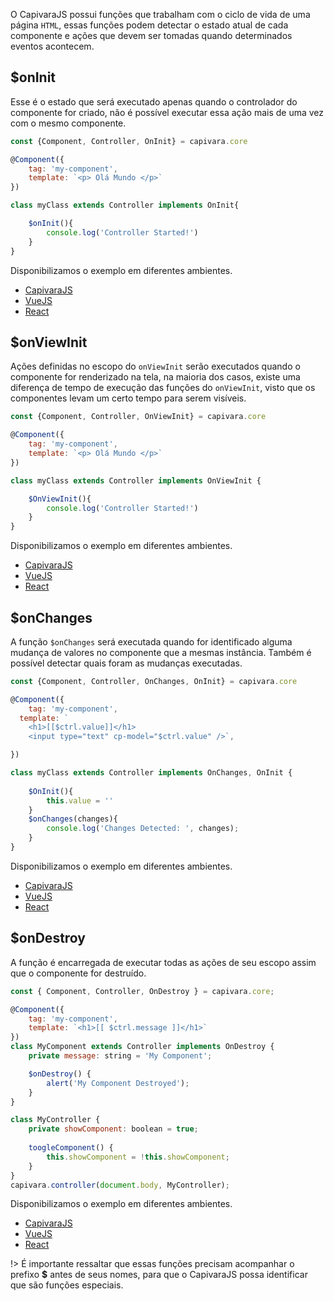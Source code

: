 O CapivaraJS possui funções que trabalham com o ciclo de vida de uma página `HTML`, essas funções podem detectar o estado atual de cada componente e ações que devem ser tomadas quando determinados eventos acontecem.

## $onInit

Esse é o estado que será executado apenas quando o controlador do componente for criado, não é possível executar essa ação mais de uma vez com o mesmo componente.

```js
const {Component, Controller, OnInit} = capivara.core

@Component({
	tag: 'my-component',
    template: `<p> Olá Mundo </p>`
})

class myClass extends Controller implements OnInit{

	$onInit(){
  	    console.log('Controller Started!')
    }
}
```
Disponibilizamos o exemplo em diferentes ambientes.
* [CapivaraJS](http://jsfiddle.net/jcanabarro/zde5kbjt/45/)
* [VueJS](http://jsfiddle.net/jcanabarro/ygznj9mt/100/)
* [React](http://jsfiddle.net/jcanabarro/td4v7qqd/380/)

## $onViewInit
Ações definidas no escopo do `onViewInit` serão executados quando o componente for renderizado na tela, na maioria dos casos, existe uma diferença de tempo de execução das funções do `onViewInit`, visto que os componentes levam um certo tempo para serem visíveis.

```js
const {Component, Controller, OnViewInit} = capivara.core

@Component({
	tag: 'my-component',
    template: `<p> Olá Mundo </p>`
})

class myClass extends Controller implements OnViewInit {

	$OnViewInit(){
  	    console.log('Controller Started!')
    }
}
```
Disponibilizamos o exemplo em diferentes ambientes.
* [CapivaraJS](http://jsfiddle.net/jcanabarro/zde5kbjt/46/)
* [VueJS](http://jsfiddle.net/jcanabarro/ygznj9mt/101/)
* [React](http://jsfiddle.net/jcanabarro/td4v7qqd/382/)


## $onChanges

A função `$onChanges` será executada quando for identificado alguma mudança de valores no componente que a mesmas instância. Também é possível detectar quais foram as mudanças executadas.

```js
const {Component, Controller, OnChanges, OnInit} = capivara.core

@Component({
	tag: 'my-component',
  template: `
    <h1>[[$ctrl.value]]</h1>
    <input type="text" cp-model="$ctrl.value" />`,

})

class myClass extends Controller implements OnChanges, OnInit {
	
    $OnInit(){
        this.value = ''
    }
    $onChanges(changes){
  	    console.log('Changes Detected: ', changes);
    }
}
```
Disponibilizamos o exemplo em diferentes ambientes.
* [CapivaraJS](http://jsfiddle.net/jcanabarro/zde5kbjt/50/)
* [VueJS](http://jsfiddle.net/jcanabarro/ygznj9mt/102/)
* [React](http://jsfiddle.net/jcanabarro/td4v7qqd/384/)


## $onDestroy

A função é encarregada de executar todas as ações de seu escopo assim que o componente for destruído.

```js
const { Component, Controller, OnDestroy } = capivara.core;

@Component({
    tag: 'my-component',
    template: `<h1>[[ $ctrl.message ]]</h1>`
})
class MyComponent extends Controller implements OnDestroy {
    private message: string = 'My Component';

    $onDestroy() {
        alert('My Component Destroyed');
    }
}

class MyController {
    private showComponent: boolean = true;
  
    toogleComponent() {
        this.showComponent = !this.showComponent;
    }
}
capivara.controller(document.body, MyController);
```
Disponibilizamos o exemplo em diferentes ambientes.
* [CapivaraJS](https://jsfiddle.net/mateusmiranda/1kbLruyq/184/)
* [VueJS](http://jsfiddle.net/jcanabarro/ygznj9mt/104/)
* [React](http://jsfiddle.net/jcanabarro/td4v7qqd/387/)

!> É importante ressaltar que essas funções precisam acompanhar o prefixo **$** antes de seus nomes, para que o CapivaraJS possa identificar que são funções especiais.